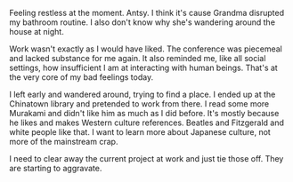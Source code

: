 Feeling restless at the moment. Antsy. I think it's cause Grandma disrupted my bathroom routine. I also don't know why she's wandering around the house at night.

Work wasn't exactly as I would have liked. The conference was piecemeal and lacked substance for me again. It also reminded me, like all social settings, how insufficient I am at interacting with human beings. That's at the very core of my bad feelings today.

I left early and wandered around, trying to find a place. I ended up at the Chinatown library and pretended to work from there. I read some more Murakami and didn't like him as much as I did before. It's mostly because he likes and makes Western culture references. Beatles and Fitzgerald and white people like that. I want to learn more about Japanese culture, not more of the mainstream crap.

I need to clear away the current project at work and just tie those off. They are starting to aggravate.
